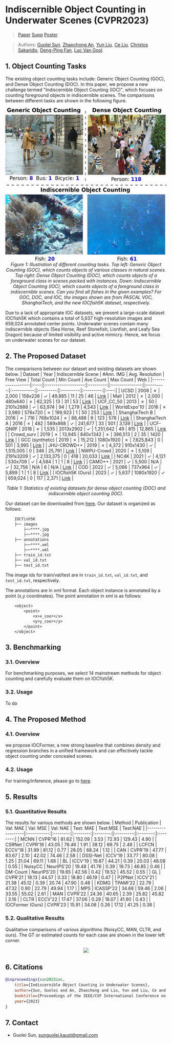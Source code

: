 # Indiscernible Object Counting in Underwater Scenes (CVPR2023)
> [Paper](https://arxiv.org/abs/2304.11677) [Supp](https://openaccess.thecvf.com/content/CVPR2023/supplemental/Sun_Indiscernible_Object_Counting_CVPR_2023_supplemental.pdf) [Poster](https://docs.google.com/presentation/d/1Fj_lPBqFkZLkmaRHIIWIk-9gi7x0eKUh/edit?usp=sharing&ouid=109860074576125304916&rtpof=true&sd=true)

> Authors:
> [Guolei Sun](https://guoleisun.github.io/), 
> [Zhaochong An](https://1170801121.github.io/), 
> [Yun Liu](https://yun-liu.github.io/), 
> [Ce Liu](https://vision.ee.ethz.ch/people-details.MjYzNDA1.TGlzdC8zMjg5LC0xOTcxNDY1MTc4.html), 
> [Christos Sakaridis](https://people.ee.ethz.ch/~csakarid/), 
> [Deng-Ping Fan](https://dengpingfan.github.io/),
> [Luc Van Gool](https://ee.ethz.ch/the-department/faculty/professors/person-detail.OTAyMzM=.TGlzdC80MTEsMTA1ODA0MjU5.html).

## 1. Object Counting Tasks
The existing object counting tasks include: Generic Object Counting (GOC), and Dense Object Counting (DOC). In this paper, we propose a new challenge termed "Indiscernible Object Counting (IOC)", which focuses on counting foreground objects in indiscernible scenes. The comparisons between different tasks are shown in the following figure.
<p align="center">
    <img src="./figs/intro_new.png" width="520" height="475"/> <br />
    <em> 
    Figure 1: Illustration of different counting tasks. Top left: Generic Object Counting (GOC), which counts objects of various classes in natural scenes. Top right: Dense Object Counting (DOC), which counts objects of a foreground class in scenes packed with instances. Down: Indiscernible Object Counting (IOC), which counts objects of a foreground class in indiscernible scenes. Can you find all fishes in the given examples? For GOC, DOC, and IOC, the images shown are from PASCAL VOC, ShanghaiTech, and the new IOCfish5K dataset, respectively.
    </em>
</p>

Due to a lack of appropriate IOC datasets, we present a large-scale dataset IOCfish5K which contains a total of 5,637 high-resolution images and 659,024 annotated center points. Underwater scenes contain many indiscernible objects (Sea Horse, Reef Stonefish, Lionfish, and Leafy Sea Dragon) because of limited visibility and active mimicry. Hence, we focus on underwater scenes for our dataset. 

## 2. The Proposed Dataset
The comparisons between our dataset and existing datasets are shown below.
| Dataset          | Year | Indiscernible Scene | #Ann. IMG | Avg. Resolution | Free View | Total Count | Min Count | Ave Count | Max Count |  Web |
|------------------|:----:|:-------------------:|:---------:|:---------------:|:---------:|:-----------:|:---------:|:---------:|:---------:|:----:|
| UCSD             | 2008 |      &cross;        |   2,000   |     158x238     |  &check;  |    49,885   |     11    |     25    |     46    | [Link](http://www.svcl.ucsd.edu/projects/peoplecnt/) |
| Mall             | 2012 |      &cross;        |   2,000   |     480x640     |  &cross;  |    62,325   |     13    |     31    |     53    | [Link](http://personal.ie.cuhk.edu.hk/~ccloy/downloads_mall_dataset.html) |
| UCF_CC_50        | 2013 |      &cross;        |     50    |    2101x2888    |  &check;  |    63,974   |     94    |   1,279   |   4,543   | [Link](http://crcv.ucf.edu/data/ucf-cc-50/) |
| WorldExpo'10     | 2016 |      &cross;        |   3,980   |     576x720     |  &cross;  |   199,923   |     1     |     50    |    253    | [Link](http://www.ee.cuhk.edu.hk/~xgwang/expo.html) |
| ShanghaiTech B   | 2016 |      &cross;        |    716    |     768x1024    |  &cross;  |    88,488   |     9     |    123    |    578    | [Link](https://github.com/desenzhou/ShanghaiTechDataset) |
| ShanghaiTech A   | 2016 |      &cross;        |    482    |     589x868     |  &check;  |   241,677   |     33    |    501    |   3,139   | [Link](https://github.com/desenzhou/ShanghaiTechDataset) |
| UCF-QNRF         | 2018 |      &cross;        |   1,535   |    2013x2902    |  &check;  |  1,251,642  |     49    |    815    |   12,865  | [Link](https://www.crcv.ucf.edu/data/ucf-qnrf/) |
| Crowd_surv       | 2019 |      &cross;        |   13,945  |     840x1342    |  &cross;  |   386,513   |     2     |     35    |    1420   | [Link](https://ai.baidu.com/broad/introduction) |
| GCC (synthetic)  | 2019 |      &cross;        |   15,212  |    1080x1920    |  &cross;  |  7,625,843  |     0     |    501    |   3,995   | [Link](https://mailnwpueducn-my.sharepoint.com/:f:/g/personal/gjy3035_mail_nwpu_edu_cn/Eo4L82dALJFDvUdy8rBm6B0BuQk6n5akJaN1WUF1BAeKUA?e=ge2cRg) |
| JHU-CROWD++      | 2019 |      &cross;        |   4,372   |     910x1430    |  &check;  |  1,515,005  |     0     |    346    |   25,791  | [Link](http://www.crowd-counting.com/) |
| NWPU-Crowd       | 2020 |      &cross;        |   5,109   |    2191x3209    |  &check;  |  2,133,375  |     0     |    418    |   20,033  | [Link](https://gjy3035.github.io/NWPU-Crowd-Sample-Code/) |
| NC4K             | 2021 |      &check;        |   4,121   |     530x709     |  &check;  |    4,584    |     1     |     1     |     8     | [Link](https://github.com/JingZhang617/COD-Rank-Localize-and-Segment) |
| CAMO++           | 2021 |      &check;        |   5,500   |       N/A       |  &check;  |    32,756   |    N/A    |     6     |    N/A    | [Link](https://sites.google.com/view/ltnghia/research/camo_plus_plus) |
| COD              | 2022 |      &check;        |   5,066   |     737x964     |  &check;  |    5,899    |     1     |     1     |     8     | [Link](https://github.com/DengPingFan/SINet) |
| IOCfish5K (Ours) | 2023 |      &check;        |   5,637   |    1080x1920    |  &check;  |   659,024   |     0     |    117    |   2,371   | [Link](https://github.com/GuoleiSun/Indiscernible-Object-Counting) |
<p align="center">
<!--     <img src="./figs/datasets.png"/> <br /> -->
    <em> 
    Table 1: Statistics of existing datasets for dense object counting (DOC) and indiscernible object counting (IOC).
    </em>
</p>

Our dataset can be downloaded from [here](https://drive.google.com/file/d/1ETY_AdJB9azzja6L9URN58KtL4OH98SL/view?usp=sharing). Our dataset is organized as follows:
```
    IOCfish5K
    ├── images
        ├──****.jpg
        ├──****.jpg
    ├── annotations
        ├──****.xml
        ├──****.xml
    ├── train_id.txt
    ├── val_id.txt
    ├── test_id.txt
```
The image ids for train/val/test are in ```train_id.txt```, ```val_id.txt```, and ```test_id.txt```, respectively.
  
The annotations are in xml format. Each object instance is annotated by a point (x,y coordinates). The point annotation in xml is as follows:
```
    <object>
        <point>
            <x>x_coor</x>
            <y>y_coor</y>
        </point>
    </object>
```

## 3. Benchmarking

### 3.1. Overview
For benchmarking purposes, we select 14 mainstream methods for object counting and carefully evaluate them on IOCfish5K.

### 3.2. Usage
To do

## 4. The Proposed Method

### 4.1. Overview
we propose IOCFormer, a new strong baseline that combines density and regression branches in a unified framework and can effectively tackle object counting under concealed scenes.

### 4.2. Usage
For training/inference, please go to [here]().

## 5. Results

### 5.1. Quantitative Results
The results for various methods are shown below.
| Method           | Publication | Val: MAE | Val: MSE | Val: NAE | Test: MAE | Test:MSE | Test:NAE |
|------------------|:-----------:|:--------:|:--------:|:--------:|:---------:|:--------:|:--------:|
| MCNN             |   CVPR'16   |   81.62  |  152.09  |   3.53   |   72.93   |  129.43  |   4.90   |
| CSRNet           |   CVPR'18   |   43.05  |   78.46  |   1.91   |   38.12   |   69.75  |   2.48   |
| LCFCN            |   ECCV'18   |   31.99  |   81.12  |   0.77   |   28.05   |   68.24  |   1.12   |
| CAN              |   CVPR'19   |   47.77  |   83.67  |   2.10   |   42.02   |   74.46  |   2.58   |
| DSSI-Net         |   ICCV'19   |   33.77  |   80.08  |   1.25   |   31.04   |   69.11  |   1.68   |
| BL               |   ICCV'19   |   19.67  |   44.21  |   0.39   |   20.03   |   46.08  |   0.55   |
| NoisyCC          |  NeurIPS'20 |   19.48  |   41.76  |   0.39   |   19.73   |   46.85  |   0.46   |
| DM-Count         |  NeurIPS'20 |   19.65  |   42.56  |   0.42   |   19.52   |   45.52  |   0.55   |
| GL               |   CVPR'21   |   18.13  |   44.57  |   0.33   |   18.80   |   46.19  |   0.47   |
| P2PNet           |   ICCV'21   |   21.38  |   45.12  |   0.39   |   20.74   |   47.90  |   0.48   |
| KDMG             |   TPAMI'22  |   22.79  |   47.32  |   0.90   |   22.79   |   49.94  |   1.17   |
| MPS              |  ICASSP'22  |   34.68  |   59.46  |   2.06   |   33.55   |   55.02  |   2.61   |
| MAN              |   CVPR'22   |   24.36  |   40.65  |   2.39   |   25.82   |   45.82  |   3.16   |
| CLTR             |   ECCV'22   |   17.47  |   37.06  |   0.29   |   18.07   |   41.90  |   0.43   |
| IOCFormer (Ours) |   CVPR'23   |   15.91  |   34.08  |   0.26   |   17.12   |   41.25  |   0.38   |

### 5.2. Qualitative Results
Qualitative comparisons of various algorithms (NoisyCC, MAN, CLTR, and ours). The GT or estimated counts for each case are shown in the lower left corner.
<p align="center">
    <img src="./figs/qual_res.png" /> <br />
</p>

## 6. Citations
```bibtex
@inproceedings{sun2023ioc,
    title={Indiscernible Object Counting in Underwater Scenes},
    author={Sun, Guolei and An, Zhaochong and Liu, Yun and Liu, Ce and Sakaridis, Christos and Fan, Deng-Ping and Van Gool, Luc},
    booktitle={Proceedings of the IEEE/CVF International Conference on Computer Vision and Patern Recognition (CVPR)},
    year={2023}
}
```
## 7. Contact
- Guolei Sun, sunguolei.kaust@gmail.com
